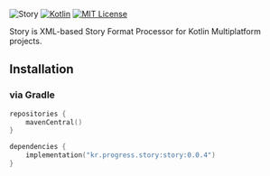 ![Story](https://github.com/user-attachments/assets/21b32b2f-6a75-4be4-99c8-56ce231f0d80)
[![Kotlin](https://img.shields.io/badge/kotlin-2.0-blue.svg?logo=kotlin)](http://kotlinlang.org)
[![MIT License](https://img.shields.io/badge/license-MIT%20License-blue.svg?style=flat)](https://opensource.org/license/mit)

Story is XML-based Story Format Processor for Kotlin Multiplatform projects.

## Installation
### via Gradle
```kts
repositories {
    mavenCentral()
}

dependencies {
    implementation("kr.progress.story:story:0.0.4")
}
```